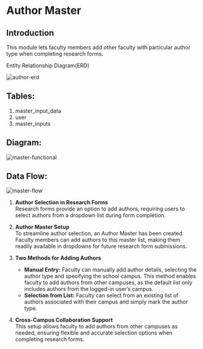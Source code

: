 ﻿




  
  

# Author Master

  

## Introduction

  

This module lets faculty members add other faculty with particular author type when completing research forms.

Entity Relationship Diagram(ERD)

<img src="https://i.ibb.co/cbCDXKy/author-erd.png" alt="author-erd" border="0">

## Tables:

1. master_input_data
2. user
3. master_inputs

## Diagram:

<img src="https://i.ibb.co/FBcZkvh/master-functional.png" alt="master-functional" border="0">

## Data Flow:

<img src="https://i.ibb.co/N6FzyX0/master-flow.png" alt="master-flow" border="0">

1. **Author Selection in Research Forms**  
   Research forms provide an option to add authors, requiring users to select authors from a dropdown list during form completion.

2. **Author Master Setup**  
   To streamline author selection, an Author Master has been created. Faculty members can add authors to this master list, making them readily available in dropdowns for future research form submissions.

3. **Two Methods for Adding Authors**  
   - **Manual Entry:** Faculty can manually add author details, selecting the author type and specifying the school campus. This method enables faculty to add authors from other campuses, as the default list only includes authors from the logged-in user’s campus.
   - **Selection from List:** Faculty can select from an existing list of authors associated with their campus and simply mark the author type.

4. **Cross-Campus Collaboration Support**  
   This setup allows faculty to add authors from other campuses as needed, ensuring flexible and accurate selection options when completing research forms.






